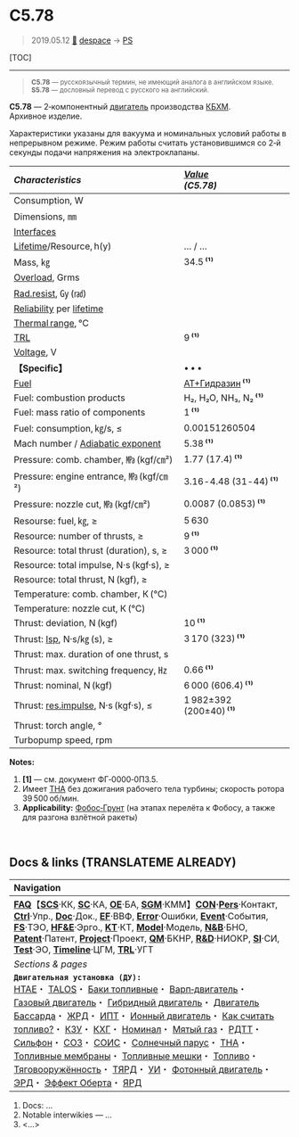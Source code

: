 # С5.78
> 2019.05.12 [🚀](../index/index.md) [despace](index.md) → [PS](ps.md)

[TOC]

---

> <small>**С5.78** — русскоязычный термин, не имеющий аналога в английском языке. **S5.78** — дословный перевод с русского на английский.</small>

**С5.78** — 2‑компонентный [двигатель](ps.md) производства [КБХМ](zz_kbhm.md).  
Архивное изделие.

Характеристики указаны для вакуума и номинальных условий работы в непрерывном режиме. Режим работы считать установившимся со 2‑й секунды подачи напряжения на электроклапаны.

|*Characteristics*|*[Value](si.md)<br> (С5.78)*|
|:--|:--|
|Consumption, W| |
|Dimensions, ㎜| |
|[Interfaces](interface.md)| |
|[Lifetime](lifetime.md)/Resource, h(y)|… / …|
|Mass, ㎏|34.5 **⁽¹⁾**|
|[Overload](vibration.md), Grms| |
|[Rad.resist](ion_rad.md), ㏉ (㎭)| |
|[Reliability](qm.md) per [lifetime](lifetime.md)| |
|[Thermal range](tcs.md), ℃| |
|[TRL](trl.md)|9 **⁽¹⁾**|
|[Voltage](voltage.md), V| |
|**【Specific】**|• • •|
|[Fuel](fuel.md)|[АТ+Гидразин](at_plus.md) **⁽¹⁾**|
|Fuel: combustion products|H₂, H₂O, NH₃, N₂ **⁽¹⁾**|
|Fuel: mass ratio of components|1 **⁽¹⁾**|
|Fuel: consumption, ㎏/s, ≤|0.00151260504|
|Mach number / [Adiabatic exponent](heat_cr.md)|5.38 **⁽¹⁾**|
|Pressure: comb. chamber, ㎫ (kgf/㎝²)|1.77 (17.4) **⁽¹⁾**|
|Pressure: engine entrance, ㎫ (kgf/㎝²)|3.16 ‑ 4.48 (31 ‑ 44) **⁽¹⁾**|
|Pressure: nozzle cut, ㎫ (kgf/㎝²)|0.0087 (0.0853) **⁽¹⁾**|
|Resourse: fuel, ㎏, ≥|5 630|
|Resource: number of thrusts, ≥|9 **⁽¹⁾**|
|Resource: total thrust (duration), s, ≥|3 000 **⁽¹⁾**|
|Resource: total impulse, N·s (kgf·s), ≥| |
|Resource: total thrust, N (kgf), ≥| |
|Temperature: comb. chamber, К (℃)| |
|Temperature: nozzle cut, К (℃)| |
|Thrust: deviation, N (kgf)|10 **⁽¹⁾**|
|Thrust: [Isp](isp.md), N·s/㎏ (s), ≥|3 170 (323) **⁽¹⁾**|
|Thrust: max. duration of one thrust, s| |
|Thrust: max. switching frequency, ㎐|0.66 **⁽¹⁾**|
|Thrust: nominal, N (kgf)|6 000 (606.4) **⁽¹⁾**|
|Thrust: [res.impulse](ing.md), N·s (kgf·s), ≤|1 982±392 (200±40) **⁽¹⁾**|
|Thrust: torch angle, °| |
|Turbopump speed, rpm| |

**Notes:**

   1. **[1]** — см. документ ФГ‑0000‑0ПЗ.5.
   1. Имеет [ТНА](turbopump.md) без дожигания рабочего тела турбины; скорость ротора 39 500 об/мин.
   1. **Applicability:** [Фобос‑Грунт](фобос_грунт.md) (на этапах перелёта к Фобосу, а также для разгона взлётной ракеты)



<p style="page-break-after:always"> </p>

## Docs & links (TRANSLATEME ALREADY)
|Navigation|
|:--|
|**[FAQ](faq.md)**【**[SCS](scs.md)**·КК, **[SC](sc.md)**·КА, **[OE](oe.md)**·БА, **[SGM](sgm.md)**·КММ】**[CON](contact.md)·[Pers](person.md)**·Контакт, **[Ctrl](control.md)**·Упр., **[Doc](doc.md)**·Док., **[EF](ef.md)**·ВВФ, **[Error](error.md)**·Ошибки, **[Event](event.md)**·События, **[FS](fs.md)**·ТЭО, **[HF&E](hfe.md)**·Эрго., **[KT](kt.md)**·КТ, **[Model](model.md)**·Модель, **[N&B](nnb.md)**·БНО, **[Patent](патент.md)**·Патент, **[Project](project.md)**·Проект, **[QM](qm.md)**·БКНР, **[R&D](rnd.md)**·НИОКР, **[SI](si.md)**·СИ, **[Test](test.md)**·ЭО, **[Timeline](timeline.md)**·ЦГМ, **[TRL](trl.md)**·УГТ|
|*Sections & pages*|
|**`Двигательная установка (ДУ):`**<br> [HTAE](htae.md)・ [TALOS](talos.md)・ [Баки топливные](fuel_tank.md)・ [Варп‑двигатель](warp_drive.md)・ [Газовый двигатель](cgt.md)・ [Гибридный двигатель](гбрд.md)・ [Двигатель Бассарда](bussard_ramjet.md)・ [ЖРД](lpr.md)・ [ИПТ](ing.md)・ [Ионный двигатель](иод.md)・ [Как считать топливо?](si.md)・ [КЗУ](cinu.md)・ [КХГ](cgs.md)・ [Номинал](nominal.md)・ [Мятый газ](exhsteam.md)・ [РДТТ](spr.md)・ [Сильфон](сильфон.md)・ [СОЗ](соз.md)・ [СОИС](соис.md)・ [Солнечный парус](солнечный_парус.md)・ [ТНА](turbopump.md)・ [Топливные мембраны](топливные_мембраны.md)・ [Топливные мешки](топливные_мешки.md)・ [Топливо](fuel.md)・ [Тяговооружённость](ttwr.md)・ [ТЯРД](тярд.md)・ [УИ](isp.md)・ [Фотонный двигатель](фотонный_двигатель.md)・ [ЭРД](epsp.md)・ [Эффект Оберта](oberth_eff.md)・ [ЯРД](ntr.md)|

   1. Docs: …
   1. Notable interwikies — …
   1. <…>
